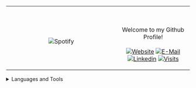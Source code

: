 <table width="100%"> 
  <tr>
  <td width="60%" align="center">
      
&nbsp; <br> ![Spotify](https://novatorem-two-ruby.vercel.app/api/spotify)

  </td>
  <td width="40%">

  <br><p align="center"> Welcome to my Github Profile! <br><br>
    [![Website](https://img.shields.io/badge/my%20stuff-website-blue?style=flat-square&logo=github)](https://jonathan-r0.github.io)
    [![E-Mail](https://img.shields.io/badge/email-reveal-2a8?style=flat-square&logo=gmail&logoColor=white)](https://mailhide.io/e/OO0HCCzs)
    [![Linkedin](https://img.shields.io/badge/linked-in-369?style=flat-square&logo=linkedin&logoColor=white&color=blue)](https://www.linkedin.com/in/jonathan-rosenblatt-7b38981b4/)
    [![Visits](https://komarev.com/ghpvc/?username=Jonathan-R0&logo=GitHub&label=github%20visits&color=336699&logoColor=white&style=flat-square)](https://github.com/Jonathan-R0)
  </p>
  </td>
</table>



<details>
<summary>Languages and Tools</summary>
  <pre> 
  <table>
  <td align="center">
    <img src="http://img.shields.io/badge/-C-A8B9CC?style=flat-square&logo=c&logoColor=ffffff" alt="C">
  </td>
  <td align="center">
    <img src="https://img.shields.io/badge/C++-blue.svg?style=flat-square&logo=c%2B%2B" alt="C++">
  </td>
  <td align="center">
    <img src="https://img.shields.io/badge/-Git-%23F05032?style=flat-square&logo=git&logoColor=%23ffffff" alt="Git">
  </td>
  <td align="center">
    <img src="https://img.shields.io/badge/-GitHub-181717?style=flat-square&logo=github" alt="Github">
  </td>
  <td align="center">
    <img src="http://img.shields.io/badge/-Vim-007ACC?style=flat-square&logo=vim&logoColor=#019833" alt="Vim">
  </td>
  <td align="center">
    <img src="http://img.shields.io/badge/-Python-3776AB?style=flat-square&logo=python&logoColor=ffffff" alt="Python">
  </td>
  <td align="center">
    <img src="http://img.shields.io/badge/-Java-5B4638?style=flat-square&logo=java&logoColor=ffffff" alt="Java">
  </td>
  <td align="center">
    <img src="http://img.shields.io/badge/-Linux-A8B9CC?style=flat-square&logo=Linux&logoColor=ffffff" alt="Linux">
  </td>
  <td align="center">
    <img src="https://img.shields.io/badge/-HTML5-%23E44D27?style=flat-square&logo=html5&logoColor=ffffff" alt="HTML">
  </td>
  <td align="center">
    <img src="https://img.shields.io/badge/-Markdown-000000?style=flat-square&logo=markdown" alt="Markdown">
  </td>
  <td align="center">
    <img src="http://img.shields.io/badge/-VS%20Code-007ACC?style=flat-square&logo=visual-studio-code&logoColor=ffffff" alt="VS-Code">
  </td>
  <td align="center">
    <img src="http://img.shields.io/badge/-TypeScript-A8B9CC?style=flat-square&logo=typescript&logoColor=ffffff" alt="TypeScript">
  </td>
  </table>
  </pre>
</details>

[//]: <> (The `&nbsp;` is to have Aphelion take up more space)
